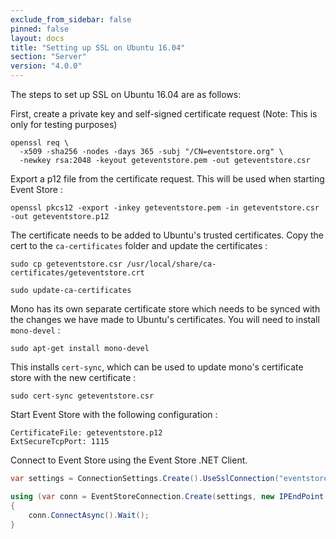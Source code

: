 ```yaml
---
exclude_from_sidebar: false
pinned: false
layout: docs
title: "Setting up SSL on Ubuntu 16.04"
section: "Server"
version: "4.0.0"
---
```


The steps to set up SSL on Ubuntu 16.04 are as follows:

First, create a private key and self-signed certificate request (Note: This is only for testing purposes)

```
openssl req \
  -x509 -sha256 -nodes -days 365 -subj "/CN=eventstore.org" \
  -newkey rsa:2048 -keyout geteventstore.pem -out geteventstore.csr
```

Export a p12 file from the certificate request. This will be used when starting Event Store :

```
openssl pkcs12 -export -inkey geteventstore.pem -in geteventstore.csr -out geteventstore.p12
```

The certificate needs to be added to Ubuntu's trusted certificates. Copy the cert to the `ca-certificates` folder and update the certificates :

```
sudo cp geteventstore.csr /usr/local/share/ca-certificates/geteventstore.crt

sudo update-ca-certificates
```

Mono has its own separate certificate store which needs to be synced with the changes we have made to Ubuntu's certificates.
You will need to install `mono-devel` :

```
sudo apt-get install mono-devel
```

This installs `cert-sync`, which can be used to update mono's certificate store with the new certificate :

```
sudo cert-sync geteventstore.csr
```

Start Event Store with the following configuration :

```
CertificateFile: geteventstore.p12
ExtSecureTcpPort: 1115
```

Connect to Event Store using the Event Store .NET Client.

```csharp
var settings = ConnectionSettings.Create().UseSslConnection("eventstore.org", true);

using (var conn = EventStoreConnection.Create(settings, new IPEndPoint(IPAddress.Loopback, 1115)))
{
    conn.ConnectAsync().Wait();
}
```